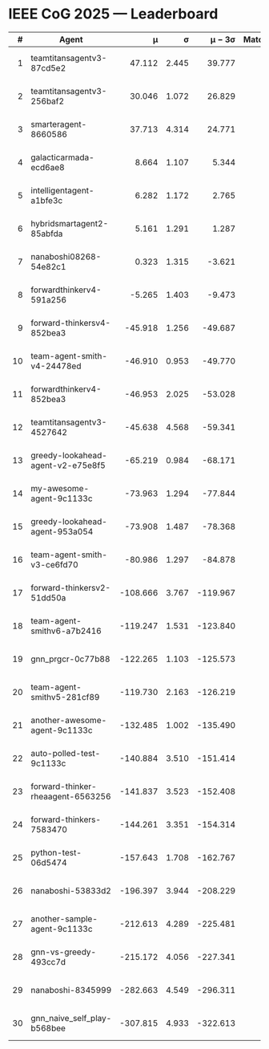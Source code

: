 # IEEE CoG 2025 — Leaderboard

| # | Agent | μ | σ | μ − 3σ | Matches | Updated |
|---:|---|---:|---:|---:|---:|---|
| 1 | teamtitansagentv3-87cd5e2 | 47.112 | 2.445 | 39.777 | 540 | 2025-08-26 23:01 |
| 2 | teamtitansagentv3-256baf2 | 30.046 | 1.072 | 26.829 | 680 | 2025-08-26 23:01 |
| 3 | smarteragent-8660586 | 37.713 | 4.314 | 24.771 | 460 | 2025-08-26 23:01 |
| 4 | galacticarmada-ecd6ae8 | 8.664 | 1.107 | 5.344 | 620 | 2025-08-26 23:01 |
| 5 | intelligentagent-a1bfe3c | 6.282 | 1.172 | 2.765 | 525 | 2025-08-26 23:01 |
| 6 | hybridsmartagent2-85abfda | 5.161 | 1.291 | 1.287 | 533 | 2025-08-26 23:01 |
| 7 | nanaboshi08268-54e82c1 | 0.323 | 1.315 | -3.621 | 500 | 2025-08-26 23:01 |
| 8 | forwardthinkerv4-591a256 | -5.265 | 1.403 | -9.473 | 584 | 2025-08-26 23:01 |
| 9 | forward-thinkersv4-852bea3 | -45.918 | 1.256 | -49.687 | 542 | 2025-08-26 23:01 |
| 10 | team-agent-smith-v4-24478ed | -46.910 | 0.953 | -49.770 | 460 | 2025-08-26 23:01 |
| 11 | forwardthinkerv4-852bea3 | -46.953 | 2.025 | -53.028 | 496 | 2025-08-26 23:01 |
| 12 | teamtitansagentv3-4527642 | -45.638 | 4.568 | -59.341 | 540 | 2025-08-26 23:01 |
| 13 | greedy-lookahead-agent-v2-e75e8f5 | -65.219 | 0.984 | -68.171 | 520 | 2025-08-26 23:01 |
| 14 | my-awesome-agent-9c1133c | -73.963 | 1.294 | -77.844 | 660 | 2025-08-26 23:01 |
| 15 | greedy-lookahead-agent-953a054 | -73.908 | 1.487 | -78.368 | 440 | 2025-08-26 23:01 |
| 16 | team-agent-smith-v3-ce6fd70 | -80.986 | 1.297 | -84.878 | 640 | 2025-08-26 23:01 |
| 17 | forward-thinkersv2-51dd50a | -108.666 | 3.767 | -119.967 | 496 | 2025-08-26 23:01 |
| 18 | team-agent-smithv6-a7b2416 | -119.247 | 1.531 | -123.840 | 580 | 2025-08-26 23:01 |
| 19 | gnn_prgcr-0c77b88 | -122.265 | 1.103 | -125.573 | 500 | 2025-08-26 23:01 |
| 20 | team-agent-smithv5-281cf89 | -119.730 | 2.163 | -126.219 | 680 | 2025-08-26 23:01 |
| 21 | another-awesome-agent-9c1133c | -132.485 | 1.002 | -135.490 | 600 | 2025-08-26 23:01 |
| 22 | auto-polled-test-9c1133c | -140.884 | 3.510 | -151.414 | 420 | 2025-08-26 23:01 |
| 23 | forward-thinker-rheaagent-6563256 | -141.837 | 3.523 | -152.408 | 796 | 2025-08-26 23:01 |
| 24 | forward-thinkers-7583470 | -144.261 | 3.351 | -154.314 | 600 | 2025-08-26 23:01 |
| 25 | python-test-06d5474 | -157.643 | 1.708 | -162.767 | 480 | 2025-08-26 23:01 |
| 26 | nanaboshi-53833d2 | -196.397 | 3.944 | -208.229 | 500 | 2025-08-26 23:01 |
| 27 | another-sample-agent-9c1133c | -212.613 | 4.289 | -225.481 | 720 | 2025-08-26 23:01 |
| 28 | gnn-vs-greedy-493cc7d | -215.172 | 4.056 | -227.341 | 600 | 2025-08-26 23:01 |
| 29 | nanaboshi-8345999 | -282.663 | 4.549 | -296.311 | 780 | 2025-08-26 23:01 |
| 30 | gnn_naive_self_play-b568bee | -307.815 | 4.933 | -322.613 | 480 | 2025-08-26 23:01 |
